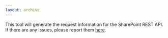 ```yaml
---
layout: archive
---
```


This tool will generate the request information for the SharePoint REST API. If there are any issues, please report them [here](https://github.com/gunjandatta/sprest/issues).